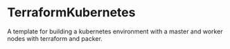 # TerraformKubernetes
A template for building a kubernetes environment with a master and worker nodes with terraform and packer.
